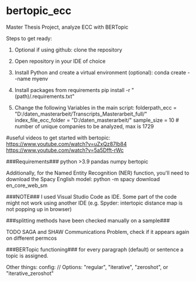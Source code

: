 # bertopic_ecc
Master Thesis Project, analyze ECC with BERTopic

Steps to get ready:

1) Optional if using github: clone the repository

2) Open repository in your IDE of choice

3) Install Python and create a virtual environment (optional):
conda create --name myenv

4) Install packages from requirements
pip install -r "(path)/.requirements.txt"

5) Change the following Variables in the main script:
folderpath_ecc = "D:/daten_masterarbeit/Transcripts_Masterarbeit_full/"   
index_file_ecc_folder = "D:/daten_masterarbeit/"
sample_size = 10 # number of unique companies to be analyzed, max is 1729



#useful videos to get started with bertopic:
https://www.youtube.com/watch?v=uZxQz87lb84
https://www.youtube.com/watch?v=5a5Dfft-rWc

###Requirements###
python >3.9
pandas 
numpy 
bertopic 

Additionally, for the Named Entity Recognition (NER) function, you'll need to download the Spacy English model:
python -m spacy download en_core_web_sm


###NOTE###
I used Visual Studio Code as IDE. Some part of the code might not work using another IDE (e.g. Spyder: intertopic distance map is not popping up in browser)

###splitting methods have been checked manually on a sample###

TODO SAGA and SHAW Communications Problem, check if it appears again on different permcos

###BERTopic functioning###
for every paragraph (default) or sentence a topic is assigned. 




Other things: config:
// Options: "regular", "iterative", "zeroshot", or "iterative_zeroshot"